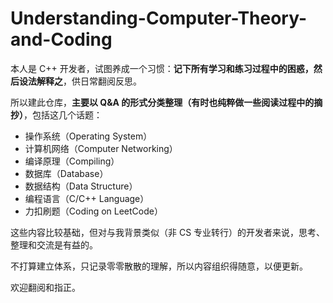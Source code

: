 # Understanding-Computer-Theory-and-Coding

本人是 C++ 开发者，试图养成一个习惯：**记下所有学习和练习过程中的困惑，然后设法解释之**，供日常翻阅反思。

所以建此仓库，**主要以 Q&A 的形式分类整理（有时也纯粹做一些阅读过程中的摘抄）**，包括这几个话题：
+ 操作系统（Operating System）
+ 计算机网络（Computer Networking）
+ 编译原理（Compiling）
+ 数据库（Database）
+ 数据结构（Data Structure）
+ 编程语言（C/C++ Language）
+ 力扣刷题（Coding on LeetCode）

这些内容比较基础，但对与我背景类似（非 CS 专业转行）的开发者来说，思考、整理和交流是有益的。

不打算建立体系，只记录零零散散的理解，所以内容组织得随意，以便更新。

欢迎翻阅和指正。
